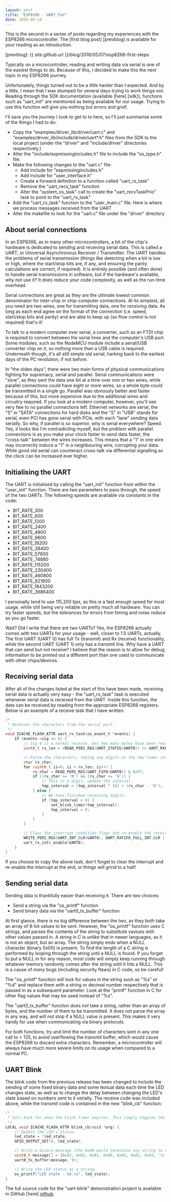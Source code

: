 ```yaml
---
layout: post
title: "ESP8266 - UART Fun"
date: 2016-05-14`
---
```


This is the second in a series of posts regarding my experiences with the ESP8266 microcontroller. The [first blog post] [prevblog] is available for your reading as an introduction.

[prevblog]: {{ site.github.url }}/blog/2016/05/07/esp8266-first-steps

Typically on a microcontroller, reading and writing data via serial is one of the easiest things to do. Because of this, I decided to make this the next topic in my ESP8266 journey.

Unfortunately, things turned out to be a *little* harder than I expected. And by a little, I mean that I was stumped for several days trying to work things out. Reading through the SDK documentation (available [here] [sdk]), functions such as "uart_init" are mentioned as being available for our usage. Trying to use this function will give you nothing but errors and grief.

I'll save you the journey I took to get to to here, so I'll just summarise some of the things I had to do:

* Copy the "examples/driver_lib/driver/uart.c" and "examples/driver_lib/include/driver/uart*.h" files from the SDK to the local project (under the "driver" and "include/driver" directories respectively.)
* Alter the "include/espmissingincludes.h" file to include the "os_type.h" file.
* Make the following changes to the "uart.c" file:
    * Add include for "espmissingincludes.h"
    * Add include for "user_interface.h"
    * Create a forward definition to a function called "uart_rx_task"
    * Remove the "uart_recv_task" function
    * Alter the "system_os_task" call to create the "uart_recvTaskPrio" task to point to the "uart_rx_task"
* Add the "uart_rx_task" function to the "user_main.c" file. Here is where we process messages received from the UART
* Alter the makefile to look for the "uart.c" file under the "driver" directory

## About serial connections

In an ESP8266, as in many other microcontrollers, a bit of the chip's hardware is dedicated to sending and receiving serial data. This is called a UART, or Universal Asynchronous Receiver / Transmitter. The UART handles the problems of serial transmission (things like detecting when a bit is low or high, where the start/stop bits are, if any, and ensuring the parity calculations are correct, if required). It is entirely possible (and often done) to handle serial transmissions in software, but if the hardware's available, why not use it? It does reduce your code complexity, as well as the run-time overhead.

Serial connections are great as they are the ultimate lowest common denominator for inter-chip or chip-computer connections. At its simplest, all you need are two wires, one for transmitting data, one for receiving data. As long as each end agree on the format of the connection (i.e. speed, start/stop bits and parity) and are able to keep up (so flow control is not required) that's it!

To talk to a modern computer over serial, a converter, such as an FTDI chip is required to convert between the serial lines and the computer's USB port. Some modules, such as the NodeMCU module include a serial/USB converter chip on it, so nothing more than a USB cable is required. Underneath though, it's all still simple old serial, harking back to the earliest days of the PC revolution, if not before.

In "the olden days", there were two main forms of physical communications fighting for supremacy, serial and parallel. Serial communications were "slow", as they sent the data one bit at a time over one or two wires, while parallel connections could have eight or more wires, so a whole byte could be transmitted in a single go. Parallel was obviously better and faster because of this, but more expensive due to the additional wires and circuitry required. If you look at a modern computer, however, you'll see very few to no parallel connections left. Ethernet networks are serial, the "S" in "SATA" connections for hard disks and the "S" in "USB" stands for serial, even PCI has gone serial with PCIe, with each "lane" sending data serially. So why, if parallel is so superior, why is serial everywhere? Speed. Yes, it looks like I'm contradicting myself, but the problem with parallel connections is as you make your clock faster to send data faster, the "cross-talk" between the wires increases. This means that a "1" in one wire may incorrectly induce a "1" in a neighbouring wire, corrupting your data. While good old serial can counteract cross-talk via differential signalling so the clock can be increased ever higher.

## Initialising the UART

The UART is initialised by calling the "uart_init" function from within the "user_init" function. There are two parameters to pass through, the speed of the two UARTs. The following speeds are available via constants in the code:

* BIT_RATE_300
* BIT_RATE_600
* BIT_RATE_1200
* BIT_RATE_2400
* BIT_RATE_4800
* BIT_RATE_9600  
* BIT_RATE_19200 
* BIT_RATE_38400 
* BIT_RATE_57600 
* BIT_RATE_74880 
* BIT_RATE_115200
* BIT_RATE_230400
* BIT_RATE_460800
* BIT_RATE_921600
* BIT_RATE_1843200
* BIT_RATE_3686400

I personally tend to use 115,200 bps, as this is a fast enough speed for most usage, while still being very reliable on pretty much all hardware. You can try faster speeds, but the tolerances for errors from timing and noise reduce as you go faster.

Wait? Did I write that there are *two* UARTs? Yes, the ESP8266 actually comes with two UARTs for your usage - well, closer to 1.5 UARTs, actually. The first UART (UART 0) has full Tx (transmit) and Rx (receive) functionality, while the second UART (UART 1) only has a transmit line. Why have a UART that can send but not receive? I believe that the reason is to allow for debug information to be printed out a different port than one used to communicate with other chips/devices.

## Receiving serial data

After all of the changes listed at the start of this have been made, receiving serial data is actually very easy - the "uart_rx_task" task is executed whenever serial data is received from the UART. Inside this function, the data can be received by reading from the appropriate ESP8266 registers. Below is an example of a receive task that I have written:

``` c
/*
 * Receives the characters from the serial port.
 */
void ICACHE_FLASH_ATTR uart_rx_task(os_event_t *events) {
    if (events->sig == 0) {
        // Sig 0 is a normal receive. Get how many bytes have been received.
        uint8_t rx_len = (READ_PERI_REG(UART_STATUS(UART0)) >> UART_RXFIFO_CNT_S) & UART_RXFIFO_CNT;

        // Parse the characters, taking any digits as the new timer interval.
        char rx_char;
        for (uint8_t ii=0; ii < rx_len; ii++) {
            rx_char = READ_PERI_REG(UART_FIFO(UART0)) & 0xFF;
            if ((rx_char >= '0') && (rx_char <= '9')) {
                // This is a digit, update the interval.
                tmp_interval = (tmp_interval * 10) + (rx_char - '0');
            } else {
                // We have finished receiving digits.
                if (tmp_interval > 0) {
                    set_blink_timer(tmp_interval);
                    tmp_interval = 0;
                }
            }
        }

        // Clear the interrupt condition flags and re-enable the receive interrupt.
        WRITE_PERI_REG(UART_INT_CLR(UART0), UART_RXFIFO_FULL_INT_CLR | UART_RXFIFO_TOUT_INT_CLR);
        uart_rx_intr_enable(UART0);
    }
}
```

If you choose to copy the above task, don't forget to clear the interrupt and re-enable the interrupt at the end, or things will grind to a halt!

## Sending serial data

Sending data is thankfully easier than receiving it. There are two choices:

* Send a string via the "os_printf" function
* Send binary data via the "uart0_tx_buffer" function

At first glance, there is no big difference between the two, as they both take an array of 8-bit values to be sent. However, the "os_printf" function uses C strings, and parses the contents of the string to substitute vavlues with other values passed in. A string in C is unlike that in newer languages, as it is not an object, but an array. The string simply ends when a NULL character (binary 0x00) is present. To find the length of a C string is performed by looping through the string until a NULL is found. If you forget to put a NULL in for any reason, most code will simply keep running through whatever memory randomly comes after the string until it hits a NULL. This is a cause of *many* bugs (including security flaws) in C code, so be careful!

The "os_printf" function will look for values in the string such as "%s" or "%d" and replace them with a string or decimal number respectively that is passed in as a subsequent parameter. Look at the "printf" function in C for other flag values that may be used instead of "%s".

The "uart0_tx_buffer" function does *not* take a string, rather than an array of bytes, and the number of them to be transmitted. It does not parse the array in any way, and will not stop if a NULL value is present. This makes it very handy for use when communicating via binary protocols.

For both functions, try and limit the number of characters sent in any one call to < 125, to avoid overflowing the transmit buffer, which would cause the ESP8266 to discard extra characters. Remember, a microcontroller will always have much more severe limits on its usage when compared to a normal PC.

## UART Blink

The blink code from the previous release has been changed to include the sending of some fixed binary data and some textual data each time the LED changes state, as well as to change the delay between changing the LED's state based on numbers sent to it serially. The receive code was included above, while the transmit code is contained in the new "blink_cb" function:

``` c
/*
 * Call-back for when the blink timer expires. This simply toggles the GPIO 4 state.
 */
LOCAL void ICACHE_FLASH_ATTR blink_cb(void *arg) {
    // Update the LED's status.
    led_state = !led_state;
    GPIO_OUTPUT_SET(4, led_state);

    // Write a binary message (the 0x00 would terminate any string to os_printf).
    uint8_t message[] = {0x03, 0x02, 0x01, 0x00, 0x01, 0x02, 0x03, '\r', '\n'};
    uart0_tx_buffer(message, 9);

    // Write the LED status as a string.
    os_printf("LED state - %d.\n", led_state);
}
```

The full source code for the "uart-blink" demonstration project is available in GitHub [here] [github].

[github]: https://github.com/itmarshall/esp8266-projects/tree/master/uart-blink

